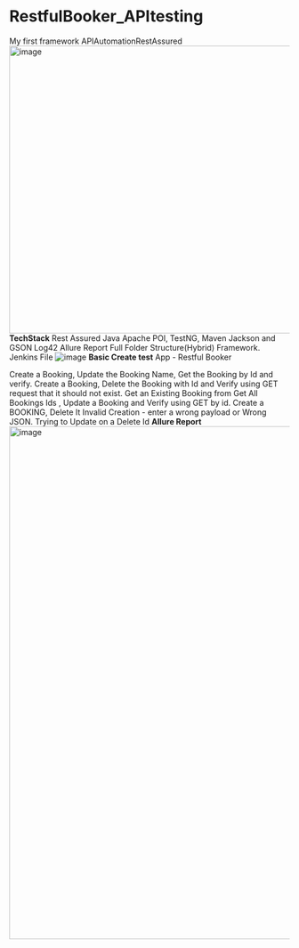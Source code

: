# RestfulBooker_APItesting
My first framework
APIAutomationRestAssured
<img width="517" alt="image" src="https://github.com/sachi1407/RestfulBooker_APItesting/assets/77764146/7499711f-70cf-498f-8c96-1f996afd3391">
**TechStack**
Rest Assured
Java
Apache POI, TestNG, Maven
Jackson and GSON
Log42
Allure Report
Full Folder Structure(Hybrid) Framework.
Jenkins File
![image](https://github.com/sachi1407/RestfulBooker_APItesting/assets/77764146/0033a911-4d5e-434d-820c-3d5fa91f1580)
**Basic Create test**
App - Restful Booker 

Create a Booking, Update the Booking Name, Get the Booking by Id and verify.
Create a Booking, Delete the Booking with Id and Verify using GET request that it should not exist.
Get an Existing Booking from Get All Bookings Ids , Update a Booking and Verify using GET by id.
Create a BOOKING, Delete It
Invalid Creation - enter a wrong payload or Wrong JSON.
Trying to Update on a Delete Id
**Allure Report**
<img width="922" alt="image" src="https://github.com/sachi1407/RestfulBooker_APItesting/assets/77764146/cd62868d-7af4-451a-8879-dc8c084c5944">



  

